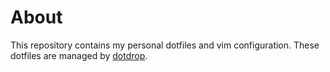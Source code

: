 # About

This repository contains my personal dotfiles and vim configuration.
These dotfiles are managed by [dotdrop](https://github.com/deadc0de6/dotdrop/).
